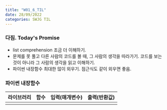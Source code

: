 ```yaml
---
title: "W01_6_TIL"
date: 28/09/2022
categories: SWJG TIL
---
```


### 다짐. Today's Promise
- list comprehension 조금 더 이해하기.
- 문제를 못 풀고 다른 사람의 코드를 볼 때, 그 사람의 생각을 따라가기. 코드를 보는 것이 아니라 그 사람의 생각을 읽고 이해하기.
- 파이썬 내장함수 최대한 많이 외우기. 점근식도 같이 외우면 좋음.

### 파이썬 내장함수
|라이브러리|함수|입력(매개변수)|출력(반환값)|
|----|----|----|----|
|||||

